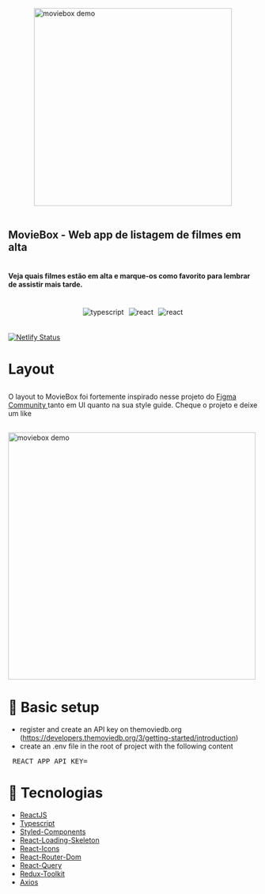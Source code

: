 
<div style="display: flex;flex-direction: column; align-items: center;justify-content: center">
  <img 
    src="https://i.imgur.com/ZEK9enq.png"  
    alt="moviebox demo"
    width="400px"
  />
  <br />
  <h2>
    MovieBox - Web app de listagem de filmes em alta
  </h2>
  <h4>
    Veja quais filmes estão em alta e marque-os como favorito
    para lembrar de assistir mais tarde.
  </h4>
  <div style="display: inline-flex;gap: 10px;margin: 20px 0;">
    <img 
      src="https://img.shields.io/badge/TypeScript-007ACC?style=for-the-badge&logo=typescript&logoColor=white" 
      alt="typescript"
    />
    <img 
      src="https://img.shields.io/badge/React-20232A?style=for-the-badge&logo=react&logoColor=61DAFB" 
      alt="react"
    />
    <img 
      src="https://img.shields.io/badge/Redux-593D88?style=for-the-badge&logo=redux&logoColor=white" 
      alt="react"
    />
  </div>
</div>

[![Netlify Status](https://api.netlify.com/api/v1/badges/0de8de61-30ac-455e-99ce-5cd9d4c30b6a/deploy-status)](https://app.netlify.com/sites/zealous-hamilton-a54e0a/deploys)

<!-- Layout section -->
# Layout  

<p style="margin: 30px 0;">
  O layout to MovieBox foi fortemente inspirado nesse projeto do 
  <a 
  href="https://www.figma.com/community/file/1054327700155381422">Figma Community </a>
  tanto em UI quanto na sua style guide. Cheque o projeto e deixe um like
</p>

<img 
  src="https://i.imgur.com/thNyJ2c.png"  
  alt="moviebox demo"
  width="500px"
/>

# 🚀 Basic setup

- register and create an API key on themoviedb.org (https://developers.themoviedb.org/3/getting-started/introduction)
- create an .env file in the root of project with the following content
<pre> REACT_APP_API_KEY=<your api key> </pre>


# 🚀 Tecnologias

- [ReactJS](https://pt-br.reactjs.org/)
- [Typescript](https://www.typescriptlang.org/)
- [Styled-Components](https://styled-components.com/)
- [React-Loading-Skeleton](https://www.npmjs.com/package/react-loading-skeleton)
- [React-Icons](https://react-icons.github.io/react-icons/)
- [React-Router-Dom](https://reactrouter.com/web/guides/quick-start)
- [React-Query](https://react-query.tanstack.com/)
- [Redux-Toolkit](https://redux-toolkit.js.org/introduction/getting-started)
- [Axios](https://axios-http.com/)
